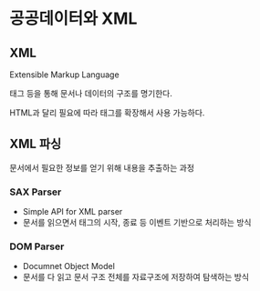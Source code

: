 # 공공데이터와 XML

## XML

Extensible Markup Language

태그 등을 통해 문서나 데이터의 구조를 명기한다.

HTML과 달리 필요에 따라 태그를 확장해서 사용 가능하다.



## XML 파싱

문서에서 필요한 정보를 얻기 위해 내용을 추출하는 과정

### SAX Parser

- Simple API for XML parser
- 문서를 읽으면서 태그의 시작, 종료 등 이벤트 기반으로 처리하는 방식

### DOM Parser

- Documnet Object Model
- 문서를 다 읽고 문서 구조 전체를 자료구조에 저장하여 탐색하는 방식





